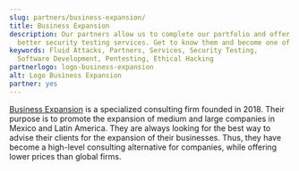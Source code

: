 ```yaml
---
slug: partners/business-expansion/
title: Business Expansion
description: Our partners allow us to complete our portfolio and offer
  better security testing services. Get to know them and become one of them.
keywords: Fluid Attacks, Partners, Services, Security Testing,
  Software Development, Pentesting, Ethical Hacking
partnerlogo: logo-business-expansion
alt: Logo Business Expansion
partner: yes
---
```


[Business Expansion](https://bexcpartners.com/?page_id=6817&lang=en) is
a specialized consulting firm founded in 2018. Their purpose is to
promote the expansion of medium and large companies in Mexico and Latin
America. They are always looking for the best way to advise their
clients for the expansion of their businesses. Thus, they have become a
high-level consulting alternative for companies, while offering lower
prices than global firms.
